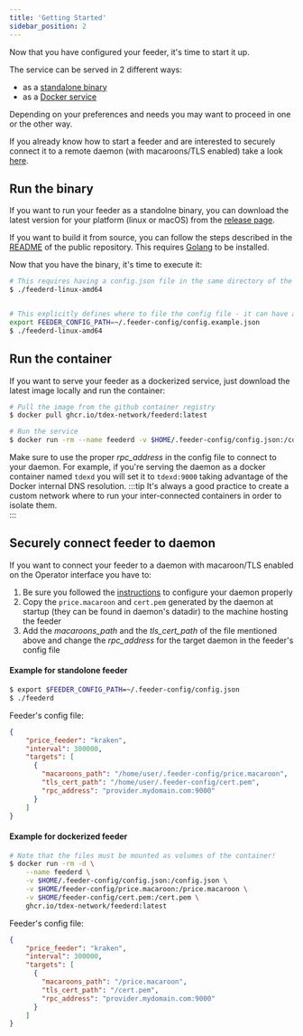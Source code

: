 ```yaml
---
title: 'Getting Started'
sidebar_position: 2
---
```


Now that you have configured your feeder, it's time to start it up.

The service can be served in 2 different ways:

- as a [standalone binary](#run-the-binary)
- as a [Docker service](#run-the-container)

Depending on your preferences and needs you may want to proceed in one or the other way.

If you already know how to start a feeder and are interested to securely connect it to a remote daemon (with macaroons/TLS enabled) take a look [here](#securely-connect-feeder-to-daemon).

## Run the binary

If you want to run your feeder as a standolne binary, you can download the latest version for your platform (linux or macOS) from the [release page](https://github.com/tdex-network/tdex-feeder/releases).

If you want to build it from source, you can follow the steps described in the [README](https://github.com/tdex-network/tdex-feeder#build-it-yourself) of the public repository. This requires [Golang](https://golang.org/doc/install) to be installed.

Now that you have the binary, it's time to execute it:

```bash
# This requires having a config.json file in the same directory of the binary
$ ./feederd-linux-amd64


# This explicitly defines where to file the config file - it can have a different name!
export FEEDER_CONFIG_PATH=~/.feeder-config/config.example.json
$ ./feederd-linux-amd64
```

## Run the container

If you want to serve your feeder as a dockerized service, just download the latest image locally and run the container:

```bash
# Pull the image from the github container registry
$ docker pull ghcr.io/tdex-network/feederd:latest

# Run the service
$ docker run -rm --name feederd -v $HOME/.feeder-config/config.json:/config.json --network <network_with_tdexd_running> -d ghcr.io/tdex-network/feederd:latest
```

Make sure to use the proper *rpc_address* in the config file to connect to your daemon. For example, if you're serving the daemon as a docker container named `tdexd` you will set it to `tdexd:9000` taking advantage of the Docker internal DNS resolution. 
:::tip
It's always a good practice to create a custom network where to run your inter-connected containers in order to isolate them.  
:::

## Securely connect feeder to daemon

If you want to connect your feeder to a daemon with macaroon/TLS enabled on the Operator interface you have to:

1. Be sure you followed the [instructions](../daemon/getting_started/run_prod.md) to configure your daemon properly
2. Copy the `price.macaroon` and `cert.pem` generated by the daemon at startup (they can be found in daemon's datadir) to the machine hosting the feeder
3. Add the *macaroons_path* and the *tls_cert_path* of the file mentioned above and change the *rpc_address* for the target daemon in the feeder's config file

#### Example for standolone feeder

```bash
$ export $FEEDER_CONFIG_PATH=~/.feeder-config/config.json
$ ./feederd
```

Feeder's config file:

```json
{
    "price_feeder": "kraken",
    "interval": 300000,
    "targets": [
      {
        "macaroons_path": "/home/user/.feeder-config/price.macaroon",
        "tls_cert_path": "/home/user/.feeder-config/cert.pem",
        "rpc_address": "provider.mydomain.com:9000"
      }
    ]
}
```

#### Example for dockerized feeder

```bash
# Note that the files must be mounted as volumes of the container!
$ docker run -rm -d \
    --name feederd \
    -v $HOME/.feeder-config/config.json:/config.json \
    -v $HOME/feeder-config/price.macaroon:/price.macaroon \
    -v $HOME/feeder-config/cert.pem:/cert.pem \
    ghcr.io/tdex-network/feederd:latest
```

Feeder's config file:

```json
{
    "price_feeder": "kraken",
    "interval": 300000,
    "targets": [
      {
        "macaroons_path": "/price.macaroon",
        "tls_cert_path": "/cert.pem",
        "rpc_address": "provider.mydomain.com:9000"
      }
    ]
}
```